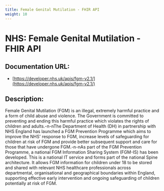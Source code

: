 ```yaml
---
title: Female Genital Mutilation - FHIR API
weight: 10
---
```


# NHS: Female Genital Mutilation - FHIR API

## Documentation URL:
 - [https://developer.nhs.uk/apis/fgm-v2.1/](https://developer.nhs.uk/apis/fgm-v2.1/)

## Description:
Female Genital Mutilation (FGM) is an illegal, extremely harmful practice and a form of child abuse and violence. The Government is committed to preventing and ending this harmful practice which violates the rights of children and adults.-n-nThe Department of Health (DH) in partnership with NHS England has launched a FGM Prevention Programme which aims to improve the NHS' response to FGM, increase levels of safeguarding for children at risk of FGM and provide better subsequent support and care for those that have undergone FGM.-n-nAs part of the FGM Prevention Programme, a national FGM Information Sharing System (FGM-IS) has been developed. This is a national IT service and forms part of the national Spine architecture. It allows FGM information for children under 18 to be stored and shared with relevant NHS healthcare professionals across departmental, organisational and geographical boundaries within England, supporting effective early intervention and ongoing safeguarding of children potentially at risk of FGM.

